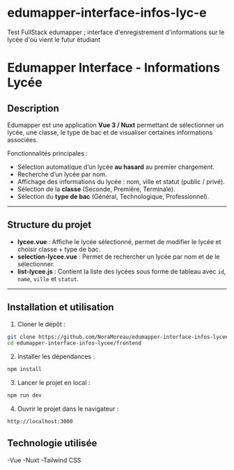 # edumapper-interface-infos-lyc-e
Test FullStack edumapper ; interface d'enregistrement d'informations sur le lycée d'où vient le futur étudiant

# Edumapper Interface - Informations Lycée

## Description

Edumapper est une application **Vue 3 / Nuxt** permettant de sélectionner un lycée, une classe, le type de bac et de visualiser certaines informations associées. 

Fonctionnalités principales :

- Sélection automatique d’un lycée **au hasard** au premier chargement.
- Recherche d’un lycée par nom.
- Affichage des informations du lycée : nom, ville et statut (public / privé).
- Sélection de la **classe** (Seconde, Première, Terminale).
- Sélection du **type de bac** (Général, Technologique, Professionnel).

---

## Structure du projet


- **lycee.vue** : Affiche le lycée sélectionné, permet de modifier le lycée et choisir classe + type de bac.
- **selection-lycee.vue** : Permet de rechercher un lycée par nom et de le sélectionner.
- **list-lycee.js** : Contient la liste des lycées sous forme de tableau avec `id`, `name`, `ville` et `statut`.

---

## Installation et utilisation

1. Cloner le dépôt :  

```bash
git clone https://github.com/NoraMoreau/edumapper-interface-infos-lycee.git
cd edumapper-interface-infos-lycee/frontend
```

2. Installer les dépendances : 

```bash
npm install
```

3. Lancer le projet en local :
```bash
npm run dev
```

4. Ouvrir le projet dans le navigateur : 
```bash
http://localhost:3000
```

## Technologie utilisée
-Vue
-Nuxt
-Tailwind CSS




